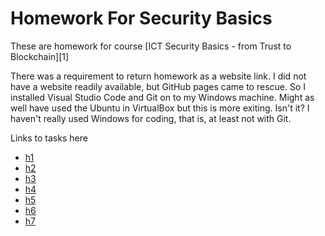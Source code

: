 # Homework For Security Basics

These are homework for course [ICT Security Basics - from Trust to Blockchain][1]

There was a requirement to return homework as a website link. I did not have a
website readily available, but GitHub pages came to rescue. So I installed
Visual Studio Code and Git on to my Windows machine. Might as well have used the
Ubuntu in VirtualBox but this is more exiting. Isn't it? I haven't really used
Windows for coding, that is, at least not with Git.

Links to tasks here

* [h1](h1.md)
* [h2](h2.md)
* [h3](h3.md)
* [h4](h4.md)
* [h5](h5.md)
* [h6](h6.md)
* [h7](h7.md)

[8]: http://terokarvinen.com/2020/ict-security-basics-from-trust-to-blockchain-itc4hm003-3001-2020-spring/